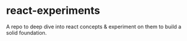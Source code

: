 # react-experiments
A repo to deep dive into react concepts &amp; experiment on them to build a solid foundation. 
